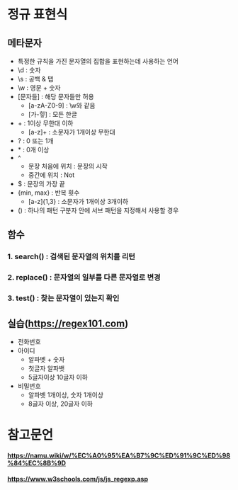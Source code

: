 # 정규 표현식

## 메타문자

* 특정한 규칙을 가진 문자열의 집합을 표현하는데 사용하는 언어
* \d : 숫자
* \s : 공백 & 탭
* \w : 영문 + 숫자
* [문자들] : 해당 문자들만 허용
  * [a-zA-Z0-9] : \w와 같음
  * [가-힣] : 모든 한글
* \+ : 1이상 무한대 이하
  * [a-z]+ : 소문자가 1개이상 무한대
* ? : 0 또는 1개
* \* :  0개 이상
* ^
  * 문장 처음에 위치 : 문장의 시작
  * 중간에 위치 : Not
* $ : 문장의 가장 끝
* {min, max} : 반복 횟수
  * [a-z]{1,3} : 소문자가 1개이상 3개이하
* () : 하나의 패턴 구분자 안에 서브 패턴을 지정해서 사용할 경우

## 함수

### 1. search()  : 검색된 문자열의 위치를 리턴 

### 2. replace() : 문자열의 일부를 다른 문자열로 변경 

### 3. test() : 찾는 문자열이 있는지 확인

## 실습(https://regex101.com)

* 전화번호
* 아이디
  * 알파벳 + 숫자
  * 첫글자 알파뱃
  * 5글자이상 10글자 이하
* 비밀번호
  * 알파벳 1개이상, 숫자 1개이상
  * 8글자 이상, 20글자 이하

# 참고문언

#### https://namu.wiki/w/%EC%A0%95%EA%B7%9C%ED%91%9C%ED%98%84%EC%8B%9D

#### https://www.w3schools.com/js/js_regexp.asp

